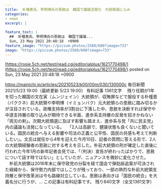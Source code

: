 ```yaml
---
title:  朴槿恵氏、李明博氏の恩赦は　韓国で議論活発化　大統領選にらみ  
categories:
- news
excerpt: |
  
feature_text: |
  ##  朴槿恵氏、李明博氏の恩赦は　韓国で議論...
  Sun, 23 May 2021 20:48:18  +0900
feature_image: "https://picsum.photos/2560/600?image=733"
image: "https://picsum.photos/2560/600?image=733"
---
```


[https://rosie.5ch.net/test/read.cgi/editorialplus/1621770498/](https://rosie.5ch.net/test/read.cgi/editorialplus/1621770498/)
posted on Sun, 23 May 2021 20:48:18  +0900

<!--more-->

https://mainichi.jp/articles/20210523/k00/00m/030/130000c 毎日新聞 2021/5/23 19:00（最終更新 5/23 19:00） 有料記事 1361文字 　残り任期が1年を切った韓国の文在寅（ムンジェイン）大統領が、収賄罪などで服役する朴槿恵（パククネ）前大統領や李明博（イミョンバク）元大統領らの恩赦に踏み切るかが注目されている。政権支持率が3割台に下落した中、恩赦を決断すれば保守や中道支持層の取り込みが期待できる半面、進歩系支持層の反発を招きかねない「両刃の剣」。次期大統領選に及ぼす影響も踏まえ、進歩系与党「共に民主党」内の議論も活発になっている。 　「2人は高齢で、健康状態も良くないと聞いている。国民の統合へ与える影響や司法の正義と公平性、国民の共感も考えて判断したい」。文氏は就任から4年を迎えた今月10日、記者の質問に答える形で、2人の大統領経験者の恩赦に対する考えを示した。朴前大統領の刑が確定した直後に行われた今年1月の新年記者会見では、「（判決）宣告が終わったばかりで、恩赦について話す時ではない」としていたが、ニュアンスを微妙に変化させた。 　朴前大統領は2016年末に保守政党の分裂を経て国会で弾劾訴追案が可決された経緯から、保守勢力内部ではしこりが残っており、一部の熱烈な朴前大統領支持層と保守改革派は今も路線対立している。恩赦は表向きは「国民の統合」を大義名分に行うが、… この記事は有料記事です。 残り840文字（全文1361文字）
